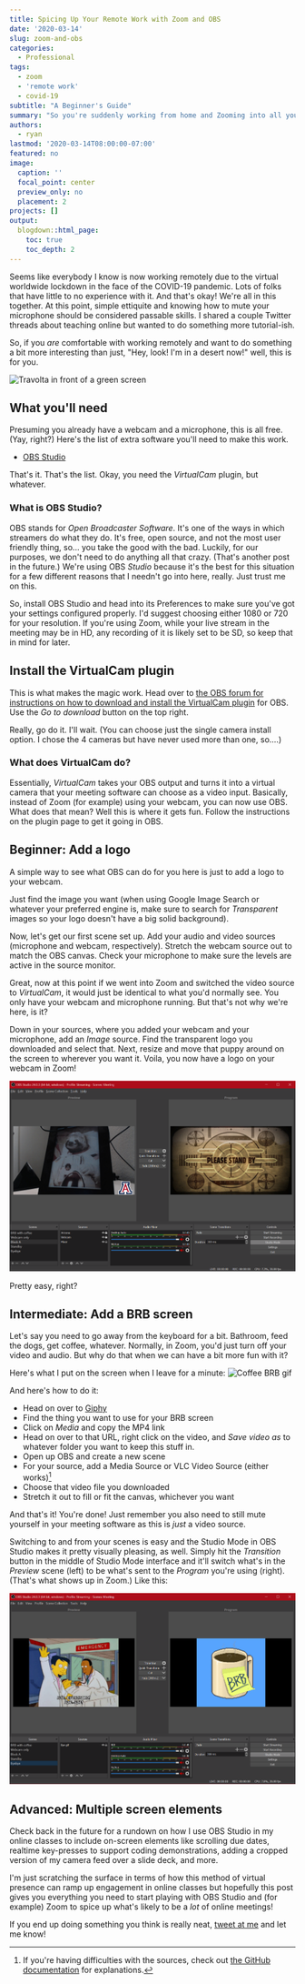 ```yaml
---
title: Spicing Up Your Remote Work with Zoom and OBS
date: '2020-03-14'
slug: zoom-and-obs
categories:
  - Professional
tags:
  - zoom
  - 'remote work'
  - covid-19
subtitle: "A Beginner's Guide"
summary: "So you're suddenly working from home and Zooming into all your meetings. Here's how to spice up your presence a bit beyond just virtual backgrounds."
authors:
  - ryan
lastmod: '2020-03-14T08:00:00-07:00'
featured: no
image:
  caption: ''
  focal_point: center
  preview_only: no
  placement: 2
projects: []
output:
  blogdown::html_page:
    toc: true
    toc_depth: 2
---
```


Seems like everybody I know is now working remotely due to the virtual worldwide lockdown in the face of the COVID-19 pandemic. Lots of folks that have little to no experience with it. And that's okay! We're all in this together. At this point, simple ettiquite and knowing how to mute your microphone should be considered passable skills. I shared a couple Twitter threads about teaching online but wanted to do something more tutorial-ish.

So, if you _are_ comfortable with working remotely and want to do something a bit more interesting than just, "Hey, look! I'm in a desert now!" well, this is for you.

![Travolta in front of a green screen](https://media.giphy.com/media/20k1punZ5bpmM/source.gif)

## What you'll need

Presuming you already have a webcam and a microphone, this is all free. (Yay, right?) Here's the list of extra software you'll need to make this work.

+ [OBS Studio](https://obsproject.com/)

That's it. That's the list. Okay, you need the _VirtualCam_ plugin, but whatever.

### What is OBS Studio?

OBS stands for _Open Broadcaster Software_. It's one of the ways in which streamers do what they do. It's free, open source, and not the most user friendly thing, so... you take the good with the bad. Luckily, for our purposes, we don't need to do anything all that crazy. (That's another post in the future.) We're using OBS _Studio_ because it's the best for this situation for a few different reasons that I needn't go into here, really. Just trust me on this.

So, install OBS Studio and head into its Preferences to make sure you've got your settings configured properly. I'd suggest choosing either 1080 or 720 for your resolution. If you're using Zoom, while your live stream in the meeting may be in HD, any recording of it is likely set to be SD, so keep that in mind for later.

## Install the VirtualCam plugin

This is what makes the magic work. Head over to [the OBS forum for instructions on how to download and install the VirtualCam plugin](https://obsproject.com/forum/resources/obs-virtualcam.539/) for OBS. Use the _Go to download_ button on the top right.

Really, go do it. I'll wait. (You can choose just the single camera install option. I chose the 4 cameras but have never used more than one, so....)

### What does VirtualCam do?

Essentially, _VirtualCam_ takes your OBS output and turns it into a virtual camera that your meeting software can choose as a video input. Basically, instead of Zoom (for example) using your webcam, you can now use OBS. What does that mean? Well this is where it gets fun. Follow the instructions on the plugin page to get it going in OBS. 

## Beginner: Add a logo

A simple way to see what OBS can do for you here is just to add a logo to your webcam.

Just find the image you want (when using Google Image Search or whatever your preferred engine is, make sure to search for _Transparent_ images so your logo doesn't have a big solid background).

Now, let's get our first scene set up. Add your audio and video sources (microphone and webcam, respectively). Stretch the webcam source out to match the OBS canvas. Check your microphone to make sure the levels are active in the source monitor. 

Great, now at this point if we went into Zoom and switched the video source to _VirtualCam_, it would just be identical to what you'd normally see. You only have your webcam and microphone running. But that's not why we're here, is it?

Down in your sources, where you added your webcam and your microphone, add an _Image_ source. Find the transparent logo you downloaded and select that. Next, resize and move that puppy around on the screen to wherever you want it. Voila, you now have a logo on your webcam in Zoom!

![Webcam feed with Arizona block **A** on left, "stand by" scene on right.](block-a.png)

Pretty easy, right?

## Intermediate: Add a BRB screen

Let's say you need to go away from the keyboard for a bit. Bathroom, feed the dogs, get coffee, whatever. Normally, in Zoom, you'd just turn off your video and audio. But why do that when we can have a bit more fun with it?

Here's what I put on the screen when I leave for a minute: ![Coffee BRB gif](https://media.giphy.com/media/3o7TKDsHWoAbGkcTEk/source.gif)

And here's how to do it:

+ Head on over to [Giphy](https://giphy.com)
+ Find the thing you want to use for your BRB screen
+ Click on _Media_ and copy the MP4 link
+ Head on over to that URL, right click on the video, and _Save video as_ to whatever folder you want to keep this stuff in.
+ Open up OBS and create a new scene
+ For your source, add a Media Source or VLC Video Source (either works)[^1]
+ Choose that video file you downloaded
+ Stretch it out to fill or fit the canvas, whichever you want

And that's it! You're done! Just remember you also need to still mute yourself in your meeting software as this is _just_ a video source.

Switching to and from your scenes is easy and the Studio Mode in OBS Studio makes it pretty visually pleasing, as well. Simply hit the _Transition_ button in the middle of Studio Mode interface and it'll switch what's in the _Preview_ scene (left) to be what's sent to the _Program_ you're using (right). (That's what shows up in Zoom.) Like this:

![OBS Studio screenshot](obs-screenshot.png)

## Advanced: Multiple screen elements

Check back in the future for a rundown on how I use OBS Studio in my online classes to include on-screen elements like scrolling due dates, realtime key-presses to support coding demonstrations, adding a cropped version of my camera feed over a slide deck, and more.

I'm just scratching the surface in terms of how this method of virtual presence can ramp up engagement in online classes but hopefully this post gives you everything you need to start playing with OBS Studio and (for example) Zoom to spice up what's likely to be a _lot_ of online meetings!

If you end up doing something you think is really neat, [tweet at me](https://twitter.com/ryanstraight) and let me know!



[^1]: If you're having difficulties with the sources, check out [the GitHub documentation](https://github.com/obsproject/obs-studio/wiki/Sources-Guide#vlc-video-source) for explanations.
